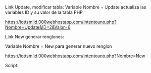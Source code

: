 Link Update, modificar tabla: 
Variable Nombre = Update actualiza las variables ID y su valor de la tabla PHP

https://iottsmiid.000webhostapp.com/intentouno.php?Nombre=Update&ID=2&Valor=6

Link New generar renglones:

Variable Nombre = New para generar nuevo renglon

https://iottsmiid.000webhostapp.com/intentouno.php?Nombre=New

Script: 


<?php
 
// Create connection,localhost o ip pública del servidor,DB_user,contraseña,nombre base de datos
$con=mysqli_connect("localhost","id17105222_tablasala3devops","q|Ce-EZQZ~&T9Q()","id17105222_equiposala3devops");
// Check connection, para ver si hubo error al conectar
if (mysqli_connect_errno())
{
  echo "Failed to connect to MySQL: " . mysqli_connect_error();
}

//isset() regresa true o false si ese le dio valor a Status e ID en el URL
if(isset($_GET["Nombre"]))
{
	
	$Nombre = $_GET["Nombre"];
	if(strcmp($Nombre, "New") == 0)
	{
		// Query to create a new row in la columna Dispositivos
		$sql = "INSERT INTO `TablaEquipoSala3` (`ID`, `Valor`) VALUES (NULL, '0')";
 
		// Confirm there are results, hacer query y ser si jaló bien o no
		if (mysqli_query($con, $sql))
		{
			print("OK");
			
		}
		else
		{
			print("error");
		}
	}
	else if(strcmp($Nombre, "Update") == 0)
	{
		$Valor = $_GET["Valor"];
		$ID = $_GET["ID"];
		// Query to create a new row in la columna Dispositivos
		$sql = "UPDATE `TablaEquipoSala3` SET `Valor`=$Valor WHERE ID=$ID";
 
		// Confirm there are results, hacer query y ser si jaló bien o no
		if (mysqli_query($con, $sql))
		{
			print("OK");
		}
		else
		{
			print("error");
		}	
	}
}
else
{
	print("Var not defined");
}
// Close connections
mysqli_close($con);
?>



